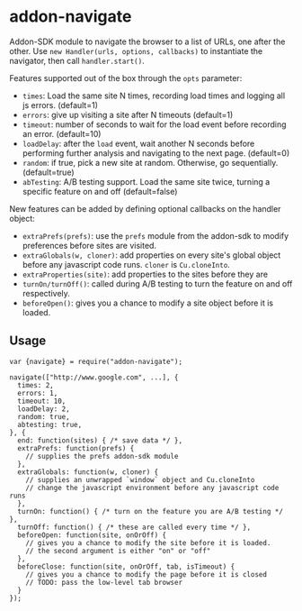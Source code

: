 # addon-navigate

Addon-SDK module to navigate the browser to a list of URLs, one after the other.
Use `new Handler(urls, options, callbacks)` to instantiate the navigator, then
call `handler.start()`.

Features supported out of the box through the `opts` parameter:

* `times`: Load the same site N times, recording load times and
  logging all js errors. (default=1)
* `errors`: give up visiting a site after N timeouts (default=1)
* `timeout`: number of seconds to wait for the load event before recording
  an error. (default=10)
* `loadDelay`: after the `load` event, wait another N seconds before performing
  further analysis and navigating to the next page. (default=0)
* `random`: if true, pick a new site at random. Otherwise, go sequentially.
  (default=true)
* `abTesting`: A/B testing support. Load the same site twice, turning a
  specific feature on and off (default=false)

New features can be added by defining optional callbacks on the handler object:

* `extraPrefs(prefs)`: use the `prefs` module from the addon-sdk to modify
  preferences before sites are visited.
* `extraGlobals(w, cloner)`: add properties on every site's global object before
  any javascript code runs. `cloner` is `Cu.cloneInto`.
* `extraProperties(site)`: add properties to the sites before they are
* `turnOn/turnOff()`: called during A/B testing to turn the feature on and off
  respectively.
* `beforeOpen()`: gives you a chance to modify a site object before it is
  loaded.

## Usage

    var {navigate} = require("addon-navigate");

    navigate(["http://www.google.com", ...], {
      times: 2,
      errors: 1,
      timeout: 10,
      loadDelay: 2,
      random: true,
      abtesting: true,
    }, {
      end: function(sites) { /* save data */ },
      extraPrefs: function(prefs) {
        // supplies the prefs addon-sdk module
      },
      extraGlobals: function(w, cloner) {
        // supplies an unwrapped `window` object and Cu.cloneInto
        // change the javascript environment before any javascript code runs
      },
      turnOn: function() { /* turn on the feature you are A/B testing */ },
      turnOff: function() { /* these are called every time */ },
      beforeOpen: function(site, onOrOff) {
        // gives you a chance to modify the site before it is loaded.
        // the second argument is either "on" or "off"
      },
      beforeClose: function(site, onOrOff, tab, isTimeout) {
        // gives you a chance to modify the page before it is closed
        // TODO: pass the low-level tab browser
      }
    });